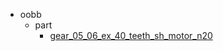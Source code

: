 * oobb
  * part
    * [gear_05_06_ex_40_teeth_sh_motor_n20](oobb/part/gear_05_06_ex_40_teeth_sh_motor_n20)

